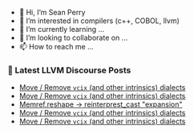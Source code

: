 - 👋 Hi, I’m Sean Perry
- 👀 I’m interested in compilers (c++, COBOL, llvm)
- 🌱 I’m currently learning ...
- 💞️ I’m looking to collaborate on ...
- 📫 How to reach me ...

<!---
s66perry/s66perry is a ✨ special ✨ repository because its `README.md` (this file) appears on your GitHub profile.
You can click the Preview link to take a look at your changes.
--->
### 📕 Latest LLVM Discourse Posts

<!-- DISCOURSE-LLVM:START -->
- [Move / Remove `vcix` &lpar;and other intrinsics&rpar; dialects](https://discourse.llvm.org/t/move-remove-vcix-and-other-intrinsics-dialects/86920#post_4)
- [Move / Remove `vcix` &lpar;and other intrinsics&rpar; dialects](https://discourse.llvm.org/t/move-remove-vcix-and-other-intrinsics-dialects/86920#post_3)
- [Memref.reshape -&gt; reinterprest_cast &quot;expansion&quot;](https://discourse.llvm.org/t/memref-reshape-reinterprest-cast-expansion/86921#post_1)
- [Move / Remove `vcix` &lpar;and other intrinsics&rpar; dialects](https://discourse.llvm.org/t/move-remove-vcix-and-other-intrinsics-dialects/86920#post_2)
- [Move / Remove `vcix` &lpar;and other intrinsics&rpar; dialects](https://discourse.llvm.org/t/move-remove-vcix-and-other-intrinsics-dialects/86920#post_1)
<!-- DISCOURSE-LLVM:END -->
